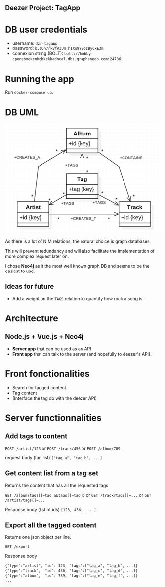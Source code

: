 Deezer Project: **TagApp**
---

# DB user credentials
* username: `dzr-tagapp`
* password: `b.iOn7rkVfA3Um.hIXu9Y5ozByCxE3m`
* connexion string (BOLT): `bolt://hobby-cpenebmekcnhgbkekkadncal.dbs.graphenedb.com:24786`


# Running the app

Run `docker-compose up`.


# DB UML

![UML](.\UML.png)

As there is a lot of N:M relations, the natural choice is graph databases. 

This will prevent redundancy and will also facilitate the implementation of more complex request later on.

I chose **Neo4j** as it the most well known graph DB and seems to be the easiest to use.

## Ideas for future

* Add a weight on the `TAGS` relation to quantify how rock a song is.

# Architecture

## Node.js + Vue.js + Neo4j

* **Server app** that can be used as an API
* **Front app** that can talk to the server (and hopefully to deezer's API).

# Front fonctionalities

* Search for tagged content
* Tag content
* (Interface the tag db with the deezer API)

# Server functionnalities

## Add tags to content

`POST /artist/123` or `POST /track/456` or `POST /album/789`

request body (tag list) `["tag_a", "tag_b", ...]`

## Get content list from a tag set

Returns the content that has all the requested tags

`GET /album?tags[]=tag_a&tags[]=tag_b` or `GET /track?tags[]=...` or `GET /artist?tags[]=...`

Response body (list of ids) `[123, 456, ... ]`

## Export all the tagged content

Returns one json object per line.

`GET /export`

Response body
```
{"type":"artist", "id": 123, "tags":["tag_a", "tag_b", ...]}
{"type":"track",  "id": 456, "tags":["tag_c", "tag_d", ...]}
{"type":"album",  "id": 789, "tags":["tag_e", "tag_f", ...]}
...
```
